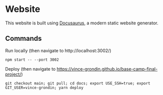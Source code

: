 # Website

This website is built using [Docusaurus](https://docusaurus.io/), a modern static website generator.

## Commands

Run locally (then navigate to http://localhost:3002/)

```
npm start -- --port 3002
```

Deploy (then navigate to https://vince-grondin.github.io/base-camp-final-project/)

```
git checkout main; git pull; cd docs; export USE_SSH=true; export GIT_USER=vince-grondin; yarn deploy
```
